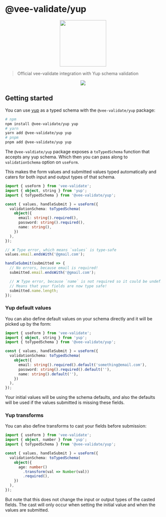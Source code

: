 # @vee-validate/yup

<p align="center">
  <a href="https://vee-validate.logaretm.com/v4/guide/composition-api/typed-schema/" target="_blank">
    <img width="150" src="https://github.com/logaretm/vee-validate/raw/main/logo.png">
  </a>

</p>

> Official vee-validate integration with Yup schema validation

<p align="center">
  <a href="https://github.com/sponsors/logaretm">
    <img src='https://sponsors.logaretm.com/sponsors.svg'>
  </a>
</p>

## Getting started

You can use [yup](https://github.com/jquense/yup) as a typed schema with the `@vee-validate/yup` package:

```sh
# npm
npm install @vee-validate/yup yup
# yarn
yarn add @vee-validate/yup yup
# pnpm
pnpm add @vee-validate/yup yup
```

The `@vee-valdiate/yup` package exposes a `toTypedSchema` function that accepts any yup schema. Which then you can pass along to `validationSchema` option on `useForm`.

This makes the form values and submitted values typed automatically and caters for both input and output types of that schema.

```ts
import { useForm } from 'vee-validate';
import { object, string } from 'yup';
import { toTypedSchema } from '@vee-validate/yup';

const { values, handleSubmit } = useForm({
  validationSchema: toTypedSchema(
    object({
      email: string().required(),
      password: string().required(),
      name: string(),
    })
  ),
});

// ❌ Type error, which means `values` is type-safe
values.email.endsWith('@gmail.com');

handleSubmit(submitted => {
  // No errors, because email is required!
  submitted.email.endsWith('@gmail.com');

  // ❌ Type error, because `name` is not required so it could be undefined
  // Means that your fields are now type safe!
  submitted.name.length;
});
```

### Yup default values

You can also define default values on your schema directly and it will be picked up by the form:

```ts
import { useForm } from 'vee-validate';
import { object, string } from 'yup';
import { toTypedSchema } from '@vee-validate/yup';

const { values, handleSubmit } = useForm({
  validationSchema: toTypedSchema(
    object({
      email: string().required().default('something@email.com'),
      password: string().required().default(''),
      name: string().default(''),
    })
  ),
});
```

Your initial values will be using the schema defaults, and also the defaults will be used if the values submitted is missing these fields.

### Yup transforms

You can also define transforms to cast your fields before submission:

```ts
import { useForm } from 'vee-validate';
import { object, number } from 'yup';
import { toTypedSchema } from '@vee-validate/yup';

const { values, handleSubmit } = useForm({
  validationSchema: toTypedSchema(
    object({
      age: number()
        .transform(val => Number(val))
        .required(),
    })
  ),
});
```

But note that this does not change the input or output types of the casted fields. The cast will only occur when setting the initial value and when the values are submitted.
